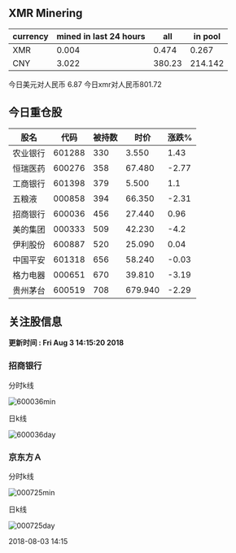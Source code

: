 ## XMR Minering

|currency|mined in last 24 hours|all|in pool|
|---|---|---|---|
|XMR|0.004|0.474|0.267|
|CNY|3.022|380.23|214.142|

今日美元对人民币 6.87	今日xmr对人民币801.72


## 今日重仓股 

|股名|代码|被持数|时价|涨跌%|
|---|---|---|---|---|
|农业银行|601288|330|3.550|1.43|
|恒瑞医药|600276|358|67.480|-2.77|
|工商银行|601398|379|5.500|1.1|
|五粮液|000858|394|66.350|-2.31|
|招商银行|600036|456|27.440|0.96|
|美的集团|000333|509|42.230|-4.2|
|伊利股份|600887|520|25.090|0.04|
|中国平安|601318|656|58.240|-0.03|
|格力电器|000651|670|39.810|-3.19|
|贵州茅台|600519|708|679.940|-2.29|

## 关注股信息
**更新时间 : Fri Aug  3 14:15:20 2018**
### 招商银行 
分时k线

![600036min](http://image.sinajs.cn/newchart/min/n/sh600036.gif)

日k线

![600036day](http://image.sinajs.cn/newchart/daily/n/sh600036.gif)

### 京东方Ａ 
分时k线

![000725min](http://image.sinajs.cn/newchart/min/n/sz000725.gif)

日k线

![000725day](http://image.sinajs.cn/newchart/daily/n/sz000725.gif)

2018-08-03 14:15